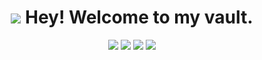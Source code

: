 <h1 align="center"><img src="https://img.icons8.com/fluency/32/null/bmo.png"> Hey! Welcome to my vault.
</h1>

<p align="center">
    <a href = "https://www.linkedin.com/in/mhhifaz"><img src = "https://img.icons8.com/color/48/linkedin.png"/></a>
    <a href = "https://twitter.com/hifazmh/"><img src="https://img.icons8.com/fluency/32/null/twitter-circled.png"/></a>
    <a href = "https://www.instagram.com/mhhifaz/"><img src="https://img.icons8.com/fluency/32/null/instagram-new.png"/></a>
    <a href = "https://www.youtube.com/channel/@mhhifaz"><img src="https://img.icons8.com/fluency/32/null/youtube-play.png"/></a>
</p>
